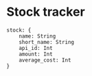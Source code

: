 # Stock tracker

```
stock: {
    name: String
    short_name: String
    api_id: Int
    amount: Int
    average_cost: Int
}
```
